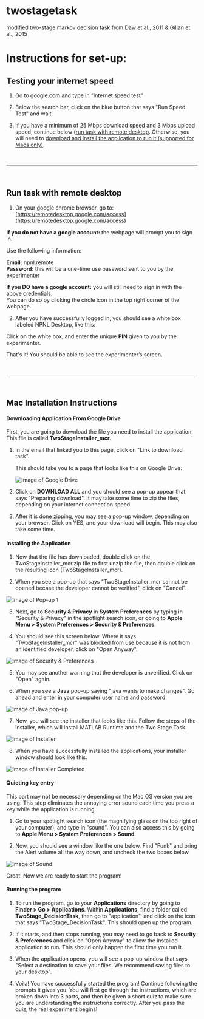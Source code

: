 # twostagetask
modified two-stage markov decision task from Daw et al., 2011 &amp; Gillan et al., 2015

# Instructions for set-up:

## Testing your internet speed
1. Go to google.com and type in "internet speed test"

2. Below the search bar, click on the blue button that says "Run Speed Test" and wait.

3. If you have a minimum of 25 Mbps download speed and 3 Mbps upload speed, continue below ([run task with remote desktop](#run-task-with-remote-desktop). Otherwise, you will need to [download and install the application to run it (supported for Macs only)](#mac-installation-instructions). 

<br>

---

<br>

## Run task with remote desktop
1. On your google chrome browser, go to: [https://remotedesktop.google.com/access](https://remotedesktop.google.com/access)

  **If you do not have a google account:** 
  the webpage will prompt you to sign in.

  Use the following information:

  **Email:** npnl.remote <br>
  **Password:** this will be a one-time use password sent to you by the experimenter


  **If you DO have a google account:** 
  you will still need to sign in with the above credentials.<br> 
  You can do so by clicking the circle icon in the top right corner of the webpage. 


2. After you have successfully logged in, you should see a white box labeled NPNL Desktop, like this:

<photo of remote desktop>

  Click on the white box, and enter the unique **PIN** given to you by the experimenter. 

  That's it! You should be able to see the experimenter’s screen.

<br>

---

<br>

## Mac Installation Instructions

#### Downloading Application From Google Drive

First, you are going to download the file you need to install the application. This file is called __TwoStageInstaller_mcr__.

1. In the email that linked you to this page, click on "Link to download task".

    This should take you to a page that looks like this on Google Drive:
    
    ![Image of Google Drive](images/gdrive.png)

2. Click on **DOWNLOAD ALL** and you should see a pop-up appear that says "Preparing download". It may take some time to zip the files, depending on your internet connection speed.

3. After it is done zipping, you may see a pop-up window, depending on your browser. Click on YES, and your download will begin. This may also take some time.

#### Installing the Application
1. Now that the file has downloaded, double click on the TwoStageInstaller_mcr.zip file to first unzip the file, then double click on the resulting icon (TwoStageInstaller_mcr).  

2. When you see a pop-up that says "TwoStageInstaller_mcr cannot be opened becase the developer cannot be verified", click on "Cancel".

![Image of Pop-up 1](images/popup1.png)

3. Next, go to __Security & Privacy__ in __System Preferences__ by typing in "Security & Privacy" in the spotlight search icon, or going to __Apple Menu > System Preferences > Security & Preferences__.

4. You should see this screen below. Where it says "TwoStageInstaller_mcr" was blocked from use because it is not from an identified developer, click on "Open Anyway". 

![Image of Security & Preferences](images/security.png)

5. You may see another warning that the developer is unverified. Click on "Open" again. 

6. When you see a __Java__ pop-up saying "java wants to make changes". Go ahead and enter in your computer user name and password.

![Image of Java pop-up](images/java.png)

7. Now, you will see the installer that looks like this. Follow the steps of the installer, which will install MATLAB Runtime and the Two Stage Task. 

![Image of Installer](images/installer.png)

8. When you have successfully installed the applications, your installer window should look like this. 

![Image of Installer Completed](images/installer_complete.png)

#### Quieting key entry
This part may not be necessary depending on the Mac OS version you are using. This step eliminates the annoying error sound each time you press a key while the application is running.

1. Go to your spotlight search icon (the magnifying glass on the top right of your computer), and type in "sound". You can also access this by going to __Apple Menu > System Preferences > Sound__.

2. Now, you should see a window like the one below. Find "Funk" and bring the Alert volume all the way down, and uncheck the two boxes below. 

![Image of Sound](images/sound.png)
    
   Great! Now we are ready to start the program!

#### Running the program
1. To run the program, go to your __Applications__ directory by going to __Finder > Go > Applications__. 
    Within __Applications__, find a folder called __TwoStage_DecisionTask__, then go to "application", and click on the icon that says "TwoStage_DecisionTask". This should open up the program.

2. If it starts, and then stops running, you may need to go back to __Security & Preferences__ and click on "Open Anyway" to allow the installed application to run. This should only happen the first time you run it.

3. When the application opens, you will see a pop-up window that says "Select a destination to save your files. We recommend saving files to your desktop". 

4. Voila! You have successfully started the program! Continue following the prompts it gives you. You will first go through the instructions, which are broken down into 3 parts, and then be given a short quiz to make sure you are understanding the instructions correctly. After you pass the quiz, the real experiment begins!


